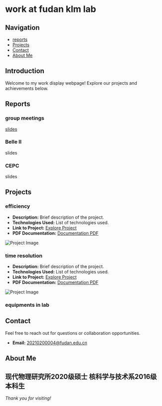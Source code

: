 # work at fudan klm lab
## Navigation
- [reports](#reports)
- [Projects](#projects)
- [Contact](#contact)
- [About Me](#about-me)

## Introduction
Welcome to my work display webpage! Explore our projects and achievements below.

## Reports 
### group meetings
[slides](http://192.168.31.167/zhanghy/KLMlab/src/branch/main/GroupMeeting)
### Belle II
slides
### CEPC
slides

## Projects

### efficiency
- **Description:** Brief description of the project.
- **Technologies Used:** List of technologies used.
- **Link to Project:** [Explore Project](#)
- **PDF Documentation:** [Documentation PDF](url_to_documentation_pdf)

![Project Image](url_to_project_image)

### time resolution
- **Description:** Brief description of the project.
- **Technologies Used:** List of technologies used.
- **Link to Project:** [Explore Project](#)
- **PDF Documentation:** [Documentation PDF](url_to_another_documentation_pdf)

![Project Image](http://192.168.31.167/zhanghy/KLMlab/src/branch/main/%E9%AB%98%E5%8E%8B%E7%94%B5%E6%BA%90.jpg)

### equipments in lab

## Contact
Feel free to reach out for questions or collaboration opportunities.
- **Email:** 20210200004@fudan.edu.cn

## About Me
现代物理研究所2020级硕士
核科学与技术系2016级本科生
---

*Thank you for visiting!*

